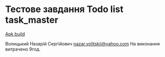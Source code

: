 # Тестове завдання Todo list task_master
[Apk build](https://github.com/nazarski/flutter_study/tree/master/task_master/app_build)

Волицький Назарій Сергійович
nazar.volitskii@yahoo.com
На виконання витрачено 9год.


